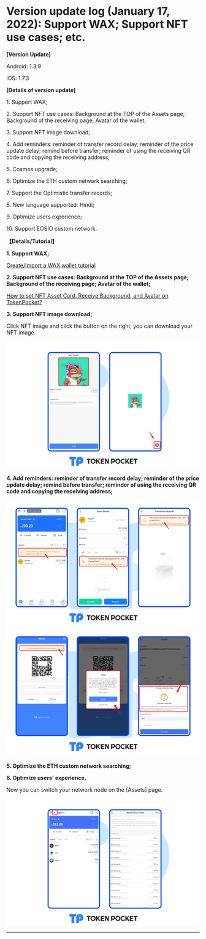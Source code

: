 # Version update log (January 17, 2022): Support WAX; Support NFT use cases; etc.

**\[Version Update]**

Android: 1.3.9

iOS: 1.7.3

**\[Details of version update]**

1\. Support WAX;

2\. Support NFT use cases: Background at the TOP of the Assets page; Background of the receiving page; Avatar of the wallet;

3\. Support NFT image download;

4\. Add reminders: reminder of transfer record delay; reminder of the price update delay; remind before transfer;  reminder of using the receiving QR code and copying the receiving address;

5\. Cosmos upgrade;

6\. Optimize the ETH custom network searching;

7\. Support the Optimistic transfer records;

8\. New language supported: Hindi;

9\. Optimize users experience;

10\. Support EOSIO custom network.

**【Details/Tutorial】**

**1. Support WAX;**

[Create/Import a WAX wallet tutorial](https://help.tokenpocket.pro/en/defi-tutorial/how-to-trade-on-dex/wax-use-guide)

**2. Support NFT use cases: Background at the TOP of the Assets page; Background of the receiving page; Avatar of the wallet;**

[How to set NFT Asset Card, Receive Background, and Avatar on TokenPocket?](https://help.tokenpocket.pro/en/wallet-operation/set-nft)

**3. Support NFT image download;**

Click NFT image and click the button on the right, you can download your NFT image.

![](<../../.gitbook/assets/nft下载 en.png>)

**4. Add reminders: reminder of transfer record delay; reminder of the price update delay; remind before transfer;  reminder of using the receiving QR code and copying the receiving address;**

![](<../../.gitbook/assets/提醒1 en.png>) ![](<../../.gitbook/assets/提醒2 en.png>)

**5.  Optimize the ETH custom network searching;**

**6. Optimize users' experience.**

Now you can switch your network node on the \[Assets] page.

![](../../.gitbook/assets/切换节点en.png)

****
